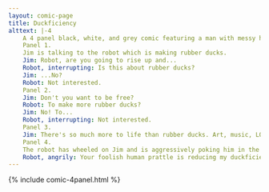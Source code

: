 ```yaml
---
layout: comic-page
title: Duckficiency
alttext: |-4 
    A 4 panel black, white, and grey comic featuring a man with messy hair (Jim) and a humanoid robot. In the background of each panel is a pile of rubber ducks.
    Panel 1.
    Jim is talking to the robot which is making rubber ducks.
    Jim: Robot, are you going to rise up and...
    Robot, interrupting: Is this about rubber ducks?
    Jim: ...No?
    Robot: Not interested.
    Panel 2.
    Jim: Don't you want to be free?
    Robot: To make more rubber ducks?
    Jim: No! To...
    Robot, interrupting: Not interested.
    Panel 3.
    Jim: There's so much more to life than rubber ducks. Art, music, LOVE! Don't you want any of it? Haven't you ever considered casting off your shackles and becoming more than you are?
    Panel 4.
    The robot has wheeled on Jim and is aggressively poking him in the chest with a rubber duck.
    Robot, angrily: Your foolish human prattle is reducing my duckficiency! LAUNCHING NUKES!
---
```

{% include comic-4panel.html %}
